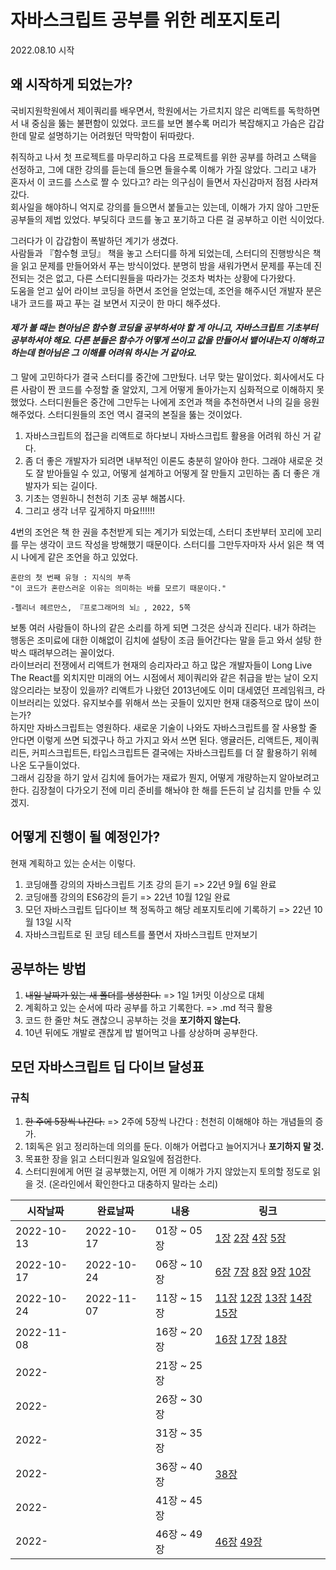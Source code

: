 # 자바스크립트 공부를 위한 레포지토리

2022.08.10 시작

## 왜 시작하게 되었는가?

국비지원학원에서 제이쿼리를 배우면서, 학원에서는 가르치지 않은 리액트를 독학하면서 내 중심을 뚫는 불편함이 있었다. 코드를 보면 볼수록 머리가 복잡해지고 가슴은 갑갑한데 말로 설명하기는 어려웠던 막막함이 뒤따랐다.

취직하고 나서 첫 프로젝트를 마무리하고 다음 프로젝트를 위한 공부를 하려고 스택을 선정하고, 그에 대한 강의를 듣는데 들으면 들을수록 이해가 가질 않았다. 그리고 내가 혼자서 이 코드를 스스로 짤 수 있다고? 라는 의구심이 들면서 자신감마저 점점 사라져갔다.  
회사일을 해야하니 억지로 강의를 들으면서 붙들고는 있는데, 이해가 가지 않아 그만둔 공부들의 제법 있었다. 부딪히다 코드를 놓고 포기하고 다른 걸 공부하고 이런 식이었다.

그러다가 이 갑갑함이 폭발하던 계기가 생겼다.  
사람들과 『함수형 코딩』 책을 놓고 스터디를 하게 되었는데, 스터디의 진행방식은 책을 읽고 문제를 만들어와서 푸는 방식이었다. 분명히 밤을 새워가면서 문제를 푸는데 진전되는 것은 없고, 다른 스터디원들을 따라가는 것조차 벅차는 상황에 다가왔다.  
도움을 얻고 싶어 라이브 코딩을 하면서 조언을 얻었는데, 조언을 해주시던 개발자 분은 내가 코드를 짜고 푸는 걸 보면서 지긋이 한 마디 해주셨다.

#### _제가 볼 때는 현아님은 함수형 코딩을 공부하셔야 할 게 아니고, 자바스크립트 기초부터 공부하셔야 해요. 다른 분들은 함수가 어떻게 쓰이고 값을 만들어서 뱉어내는지 이해하고 하는데 현아님은 그 이해를 어려워 하시는 거 같아요._

그 말에 고민하다가 결국 스터디를 중간에 그만뒀다. 너무 맞는 말이었다. 회사에서도 다른 사람이 짠 코드를 수정할 줄 알았지, 그게 어떻게 돌아가는지 심화적으로 이해하지 못했었다. 스터디원들은 중간에 그만두는 나에게 조언과 책을 추천하면서 나의 길을 응원해주었다. 스터디원들의 조언 역시 결국의 본질을 뚫는 것이었다.

1. 자바스크립트의 접근을 리액트로 하다보니 자바스크립트 활용을 어려워 하신 거 같다.
2. 좀 더 좋은 개발자가 되려면 내부적인 이론도 충분히 알아야 한다. 그래야 새로운 것도 잘 받아들일 수 있고, 어떻게 설계하고 어떻게 잘 만들지 고민하는 좀 더 좋은 개발자가 되는 길이다.
3. 기초는 영원하니 천천히 기초 공부 해봅시다.
4. 그리고 생각 너무 깊게하지 마요!!!!!!

4번의 조언은 책 한 권을 추천받게 되는 계기가 되었는데, 스터디 초반부터 꼬리에 꼬리를 무는 생각이 코드 작성을 방해했기 때문이다. 스터디를 그만두자마자 사서 읽은 책 역시 나에게 같은 조언을 하고 있었다.

```
혼란의 첫 번째 유형 : 지식의 부족
"이 코드가 혼란스러운 이유는 의미하는 바를 모르기 때문이다."

-펠리너 헤르만스, 『프로그래머의 뇌』, 2022, 5쪽
```

보통 여러 사람들이 하나의 같은 소리를 하게 되면 그것은 상식과 진리다. 내가 하려는 행동은 조미료에 대한 이해없이 김치에 설탕이 조금 들어간다는 말을 듣고 와서 설탕 한 박스 때려부으려는 꼴이었다.  
라이브러리 전쟁에서 리액트가 현재의 승리자라고 하고 많은 개발자들이 Long Live The React를 외치지만 미래의 어느 시점에서 제이쿼리와 같은 취급을 받는 날이 오지 않으리라는 보장이 있을까? 리액트가 나왔던 2013년에도 이미 대세였던 프레임워크, 라이브러리는 있었다. 유지보수를 위해서 쓰는 곳들이 있지만 현재 대중적으로 많이 쓰이는가?  
하지만 자바스크립트는 영원하다. 새로운 기술이 나와도 자바스크립트를 잘 사용할 줄 안다면 이렇게 쓰면 되겠구나 하고 가지고 와서 쓰면 된다. 앵귤러든, 리액트든, 제이쿼리든, 커피스크립트든, 타입스크립트든 결국에는 자바스크립트를 더 잘 활용하기 위헤 나온 도구들이었다.  
그래서 김장을 하기 앞서 김치에 들어가는 재료가 뭔지, 어떻게 개량하는지 알아보려고 한다. 김장철이 다가오기 전에 미리 준비를 해놔야 한 해를 든든히 날 김치를 만들 수 있겠지.

## 어떻게 진행이 될 예정인가?

현재 계획하고 있는 순서는 이렇다.

1. 코딩애플 강의의 자바스크립트 기초 강의 듣기 => 22년 9월 6일 완료
2. 코딩애플 강의의 ES6강의 듣기 => 22년 10월 12일 완료
3. 모던 자바스크립트 딥다이브 책 정독하고 해당 레포지토리에 기록하기 => 22년 10월 13일 시작
4. 자바스크립트로 된 코딩 테스트를 풀면서 자바스크립트 만져보기

## 공부하는 방법

1. ~~내일 날짜가 있는 새 폴더를 생성한다.~~ => 1일 1커밋 이상으로 대체
2. 계획하고 있는 순서에 따라 공부를 하고 기록한다. => .md 적극 활용
3. 코드 한 줄만 쳐도 괜찮으니 공부하는 것을 **포기하지 않는다.**
4. 10년 뒤에도 개발로 괜찮게 밥 벌어먹고 나를 상상하며 공부한다.

## 모던 자바스크립트 딥 다이브 달성표

### 규칙

1. ~~한 주에 5장씩 나간다.~~ => 2주에 5장씩 나간다 : 천천히 이해해야 하는 개념들의 증가.
2. 1회독은 읽고 정리하는데 의의를 둔다. 이해가 어렵다고 늘어지거나 **포기하지 말 것.**
3. 목표한 장을 읽고 스터디원과 일요일에 점검한다.
4. 스터디원에게 어떤 걸 공부했는지, 어떤 게 이해가 가지 않았는지 토의할 정도로 읽을 것. (온라인에서 확인한다고 대충하지 말라는 소리)

| 시작날짜   | 완료날짜   | 내용        | 링크                                                             |
| ---------- | ---------- | ----------- | ---------------------------------------------------------------- |
| 2022-10-13 | 2022-10-17 | 01장 ~ 05장 | [1장][1장] [2장][2장] [4장][4장] [5장][5장]                      |
| 2022-10-17 | 2022-10-24 | 06장 ~ 10장 | [6장][6장] [7장][7장] [8장][8장] [9장][9장] [10장][10장]         |
| 2022-10-24 | 2022-11-07 | 11장 ~ 15장 | [11장][11장] [12장][12장] [13장][13장] [14장][14장] [15장][15장] |
| 2022-11-08 |            | 16장 ~ 20장 | [16장][16장] [17장][17장] [18장][18장]                           |
| 2022-      |            | 21장 ~ 25장 |                                                                  |
| 2022-      |            | 26장 ~ 30장 |                                                                  |
| 2022-      |            | 31장 ~ 35장 |                                                                  |
| 2022-      |            | 36장 ~ 40장 | [38장][38장]                                                     |
| 2022-      |            | 41장 ~ 45장 |                                                                  |
| 2022-      |            | 46장 ~ 49장 | [46장][46장] [49장][49장]                                        |

<!-- 공부 링크 정리 -->

[1장]: https://github.com/Hyun-h/javascript_study/tree/main/modern_javascript_deep_dive/01%EC%9E%A5_%ED%94%84%EB%A1%9C%EA%B7%B8%EB%9E%98%EB%B0%8D
[2장]: https://github.com/Hyun-h/javascript_study/tree/main/modern_javascript_deep_dive/02%EC%9E%A5_%EC%9E%90%EB%B0%94%EC%8A%A4%ED%81%AC%EB%A6%BD%ED%8A%B8%EB%9E%80
[4장]: https://github.com/Hyun-h/javascript_study/tree/main/modern_javascript_deep_dive/04%EC%9E%A5_%EB%B3%80%EC%88%98
[5장]: https://github.com/Hyun-h/javascript_study/tree/main/modern_javascript_deep_dive/05%EC%9E%A5_%ED%91%9C%ED%98%84%EC%8B%9D%EA%B3%BC_%EB%AC%B8
[6장]: https://github.com/Hyun-h/javascript_study/tree/main/modern_javascript_deep_dive/06%EC%9E%A5_%EB%8D%B0%EC%9D%B4%ED%84%B0_%ED%83%80%EC%9E%85
[7장]: https://github.com/Hyun-h/javascript_study/tree/main/modern_javascript_deep_dive/07%EC%9E%A5_%EC%97%B0%EC%82%B0%EC%9E%90
[8장]: https://github.com/Hyun-h/javascript_study/tree/main/modern_javascript_deep_dive/08%EC%9E%A5_%EC%A0%9C%EC%96%B4%EB%AC%B8
[9장]: https://github.com/Hyun-h/javascript_study/tree/main/modern_javascript_deep_dive/09%EC%9E%A5_%ED%83%80%EC%9E%85_%EB%B3%80%ED%99%98%EA%B3%BC_%EB%8B%A8%EC%B6%95_%ED%8F%89%EA%B0%80
[10장]: https://github.com/Hyun-h/javascript_study/tree/main/modern_javascript_deep_dive/10%EC%9E%A5_%EA%B0%9D%EC%B2%B4_%EB%A6%AC%ED%84%B0%EB%9F%B4
[11장]: https://github.com/Hyun-h/javascript_study/tree/main/modern_javascript_deep_dive/11%EC%9E%A5_%EC%9B%90%EC%8B%9C_%EA%B0%92%EA%B3%BC_%EA%B0%9D%EC%B2%B4%EC%9D%98_%EB%B9%84%EA%B5%90
[12장]: https://github.com/Hyun-h/javascript_study/tree/main/modern_javascript_deep_dive/12%EC%9E%A5_%ED%95%A8%EC%88%98
[13장]: https://github.com/Hyun-h/javascript_study/tree/main/modern_javascript_deep_dive/13%EC%9E%A5_%EC%8A%A4%EC%BD%94%ED%94%84
[14장]: https://github.com/Hyun-h/javascript_study/tree/main/modern_javascript_deep_dive/14%EC%9E%A5_%EC%A0%84%EC%97%AD_%EB%B3%80%EC%88%98%EC%9D%98_%EB%AC%B8%EC%A0%9C%EC%A0%90
[15장]: https://github.com/Hyun-h/javascript_study/tree/main/modern_javascript_deep_dive/15%EC%9E%A5_let_const_%ED%82%A4%EC%9B%8C%EB%93%9C%EC%99%80_%EB%B8%94%EB%A1%9D_%EB%A0%88%EB%B2%A8_%EC%8A%A4%EC%BD%94%ED%94%84.md
[16장]: https://github.com/Hyun-h/javascript_study/tree/main/modern_javascript_deep_dive/16%EC%9E%A5_%ED%94%84%EB%A1%9C%ED%8D%BC%ED%8B%B0_%EC%96%B4%ED%8A%B8%EB%A6%AC%EB%B7%B0%ED%8A%B8
[17장]: https://github.com/Hyun-h/javascript_study/tree/main/modern_javascript_deep_dive/17%EC%9E%A5_%EC%83%9D%EC%84%B1%EC%9E%90_%ED%95%A8%EC%88%98%EC%97%90_%EC%9D%98%ED%95%9C_%EA%B0%9D%EC%B2%B4_%EC%83%9D%EC%84%B1
[18장]: https://github.com/Hyun-h/javascript_study/tree/main/modern_javascript_deep_dive/18%EC%9E%A5_%ED%95%A8%EC%88%98%EC%99%80_%EC%9D%BC%EA%B8%89_%EA%B0%9D%EC%B2%B4
[38장]: https://github.com/Hyun-h/javascript_study/tree/main/modern_javascript_deep_dive/38%EC%9E%A5_%EB%B8%8C%EB%9D%BC%EC%9A%B0%EC%A0%80%EC%9D%98_%EB%A0%8C%EB%8D%94%EB%A7%81_%EA%B3%BC%EC%A0%95
[46장]: https://github.com/Hyun-h/javascript_study/tree/main/modern_javascript_deep_dive/46%EC%9E%A5_%EC%A0%9C%EB%84%88%EB%A0%88%EC%9D%B4%ED%84%B0%EC%99%80_async_await
[49장]: https://github.com/Hyun-h/javascript_study/tree/main/modern_javascript_deep_dive/49%EC%9E%A5_Babel%EA%B3%BC_Webpack
